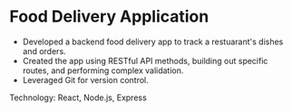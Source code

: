# Food Delivery Application
* Developed a backend food delivery app to track a restuarant's dishes and orders.
* Created the app using RESTful API methods, building out specific routes, and performing complex validation. 
* Leveraged Git for version control.



Technology: React, Node.js, Express
